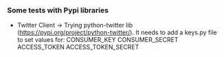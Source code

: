 ### Some tests with Pypi libraries


* Twitter Client -> Trying python-twitter lib (https://pypi.org/project/python-twitter/). It needs to add a keys.py file to set values for:
CONSUMER_KEY
CONSUMER_SECRET 
ACCESS_TOKEN
ACCESS_TOKEN_SECRET



 

